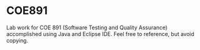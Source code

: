 # COE891
Lab work for COE 891 (Software Testing and Quality Assurance) accomplished using Java and Eclipse IDE. Feel free to reference, but avoid copying.
